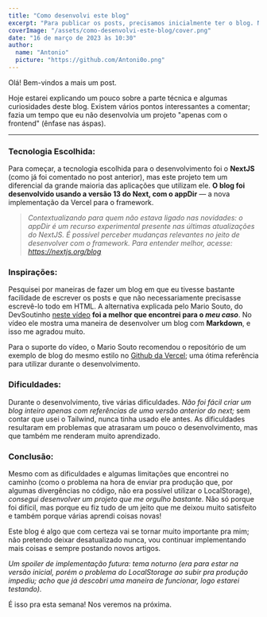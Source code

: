 ```yaml
---
title: "Como desenvolvi este blog"
excerpt: "Para publicar os posts, precisamos inicialmente ter o blog. Neste post vou explicar como desenvolvi ele."
coverImage: "/assets/como-desenvolvi-este-blog/cover.png"
date: "16 de março de 2023 às 10:30"
author:
  name: "Antonio"
  picture: "https://github.com/Antoni0o.png"
---
```


Olá! Bem-vindos a mais um post.

Hoje estarei explicando um pouco sobre a parte técnica e algumas curiosidades deste blog. Existem vários pontos interessantes a comentar; fazia um tempo que eu não desenvolvia um projeto "apenas com o frontend" (ênfase nas áspas).

---

### Tecnologia Escolhida:

Para começar, a tecnologia escolhida para o desenvolvimento foi o **NextJS** (como já foi comentado no post anterior), mas este projeto tem um diferencial da grande maioria das aplicações que utilizam ele. **O blog foi desenvolvido usando a versão 13 do Next, com o appDir** — a nova implementação da Vercel para o framework.

> _Contextualizando para quem não estava ligado nas novidades: o appDir é um recurso experimental presente nas últimas atualizações do NextJS. É possível perceber mudanças relevantes no jeito de desenvolver com o framework. Para entender melhor, acesse: <a target="_blank" rel="noopener noreferrer" href="https://nextjs.org/blog">https://nextjs.org/blog</a>_

### Inspirações:

Pesquisei por maneiras de fazer um blog em que eu tivesse bastante facilidade de escrever os posts e que não necessariamente precisasse escrevê-lo todo em HTML. A alternativa explicada pelo Mario Souto, do DevSoutinho <a target="_blank" rel="noopener noreferrer" href="https://www.youtube.com/watch?v=n5hnE1yPde0">neste vídeo</a> **foi a melhor que encontrei para o _meu caso_**. No vídeo ele mostra uma maneira de desenvolver um blog com **Markdown**, e isso me agradou muito.

Para o suporte do vídeo, o Mario Souto recomendou o repositório de um exemplo de blog do mesmo estilo no <a target="_blank" rel="noopener noreferrer" href="https://github.com/vercel/next.js/tree/canary/examples/blog-starter">Github da Vercel</a>; uma ótima referência para utilizar durante o desenvolvimento.

### Dificuldades:

Durante o desenvolvimento, tive várias dificuldades. _Não foi fácil criar um blog inteiro apenas com referências de uma versão anterior do next;_ sem contar que usei o Tailwind, nunca tinha usado ele antes. As dificuldades resultaram em problemas que atrasaram um pouco o desenvolvimento, mas que também me renderam muito aprendizado.

### Conclusão:

Mesmo com as dificuldades e algumas limitações que encontrei no caminho (como o problema na hora de enviar pra produção que, por algumas divergências no código, não era possível utilizar o LocalStorage), _consegui desenvolver um projeto que me orgulho bastante._ Não só porque foi difícil, mas porque eu fiz tudo de um jeito que me deixou muito satisfeito e também porque várias aprendi coisas novas!

Este blog é algo que com certeza vai se tornar muito importante pra mim; não pretendo deixar desatualizado nunca, vou continuar implementando mais coisas e sempre postando novos artigos.

_Um spoiler de implementação futura: tema noturno (era para estar na versão inicial, porém o problema do LocalStorage ao subir pra produção impediu; acho que já descobri uma maneira de funcionar, logo estarei testando)._

É isso pra esta semana! Nos veremos na próxima.
